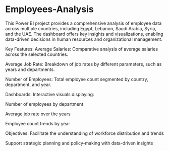 # Employees-Analysis
 This Power BI project provides a comprehensive analysis of employee data across multiple countries, including Egypt, Lebanon, Saudi Arabia, Syria, and the UAE. The dashboard offers key insights and visualizations, enabling data-driven decisions in human resources and organizational management.

Key Features:
Average Salaries: Comparative analysis of average salaries across the selected countries.

Average Job Rate: Breakdown of job rates by different parameters, such as years and departments.

Number of Employees: Total employee count segmented by country, department, and year.

Dashboards: Interactive visuals displaying:

Number of employees by department

Average job rate over the years

Employee count trends by year

Objectives:
Facilitate the understanding of workforce distribution and trends

Support strategic planning and policy-making with data-driven insights
